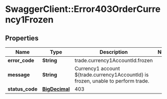 # SwaggerClient::Error403OrderCurrency1Frozen

## Properties
Name | Type | Description | Notes
------------ | ------------- | ------------- | -------------
**error_code** | **String** | trade.currency1AccountId.frozen | 
**message** | **String** | Currency1 account ${trade.currency1AccountId} is frozen, unable to perform trade. | 
**status_code** | [**BigDecimal**](BigDecimal.md) | 403 | 

